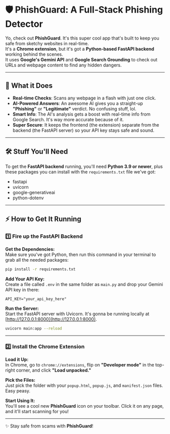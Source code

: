 # 🛡️ PhishGuard: A Full-Stack Phishing Detector

Yo, check out **PhishGuard**. It's this super cool app that's built to keep you safe from sketchy websites in real-time.  
It's a **Chrome extension**, but it's got a **Python-based FastAPI backend** working behind the scenes.  
It uses **Google's Gemini API** and **Google Search Grounding** to check out URLs and webpage content to find any hidden dangers.

---

## 🚀 What it Does
- **Real-time Checks**: Scans any webpage in a flash with just one click.  
- **AI-Powered Answers**: An awesome AI gives you a straight-up **"Phishing"** or **"Legitimate"** verdict. No confusing stuff, lol.  
- **Smart Info**: The AI's analysis gets a boost with real-time info from Google Search. It's way more accurate because of it.  
- **Super Secure**: It keeps the frontend (the extension) separate from the backend (the FastAPI server) so your API key stays safe and sound.  

---

## 🛠️ Stuff You'll Need
To get the **FastAPI backend** running, you'll need **Python 3.9 or newer**, plus these packages you can install with the `requirements.txt` file we've got:

- fastapi  
- uvicorn  
- google-generativeai  
- python-dotenv  

---

## ⚡ How to Get It Running

### 1️⃣ Fire up the FastAPI Backend
**Get the Dependencies:**  
Make sure you've got Python, then run this command in your terminal to grab all the needed packages:

```bash
pip install -r requirements.txt
```

**Add Your API Key:**  
Create a file called `.env` in the same folder as `main.py` and drop your Gemini API key in there:

```env
API_KEY="your_api_key_here"
```

**Run the Server:**  
Start the FastAPI server with Uvicorn. It's gonna be running locally at [http://127.0.0.1:8000](http://127.0.0.1:8000).

```bash
uvicorn main:app --reload
```

---

### 2️⃣ Install the Chrome Extension
**Load it Up:**  
In Chrome, go to `chrome://extensions`, flip on **"Developer mode"** in the top-right corner, and click **"Load unpacked."**

**Pick the Files:**  
Just pick the folder with your `popup.html`, `popup.js`, and `manifest.json` files. Easy peasy.

**Start Using It:**  
You'll see a cool new **PhishGuard** icon on your toolbar. Click it on any page, and it'll start scanning for you!  

---

✨ Stay safe from scams with **PhishGuard**!  
